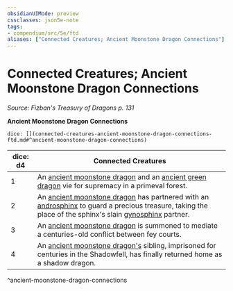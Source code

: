 ```yaml
---
obsidianUIMode: preview
cssclasses: json5e-note
tags:
- compendium/src/5e/ftd
aliases: ["Connected Creatures; Ancient Moonstone Dragon Connections"]
---
```

# Connected Creatures; Ancient Moonstone Dragon Connections
*Source: Fizban's Treasury of Dragons p. 131* 

**Ancient Moonstone Dragon Connections**

`dice: [](connected-creatures-ancient-moonstone-dragon-connections-ftd.md#^ancient-moonstone-dragon-connections)`

| dice: d4 | Connected Creatures |
|----------|---------------------|
| 1 | An [ancient moonstone dragon](5E2014官方资源/bestiary/dragon/ancient-moonstone-dragon-ftd.md) and an [ancient green dragon](5E2014官方资源/bestiary/dragon/ancient-green-dragon.md) vie for supremacy in a primeval forest. |
| 2 | An [ancient moonstone dragon](5E2014官方资源/bestiary/dragon/ancient-moonstone-dragon-ftd.md) has partnered with an [androsphinx](5E2014官方资源/bestiary/monstrosity/androsphinx.md) to guard a precious treasure, taking the place of the sphinx's slain [gynosphinx](5E2014官方资源/bestiary/monstrosity/gynosphinx.md) partner. |
| 3 | An [ancient moonstone dragon](5E2014官方资源/bestiary/dragon/ancient-moonstone-dragon-ftd.md) is summoned to mediate a centuries-old conflict between fey courts. |
| 4 | An [ancient moonstone dragon's](5E2014官方资源/bestiary/dragon/ancient-moonstone-dragon-ftd.md) sibling, imprisoned for centuries in the Shadowfell, has finally returned home as a shadow dragon. |
^ancient-moonstone-dragon-connections